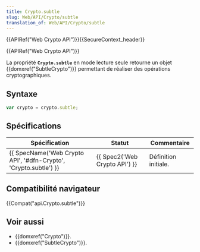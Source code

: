 ```yaml
---
title: Crypto.subtle
slug: Web/API/Crypto/subtle
translation_of: Web/API/Crypto/subtle
---
```

{{APIRef("Web Crypto API")}}{{SecureContext_header}}

{{APIRef("Web Crypto API")}}

La propriété **`Crypto.subtle`** en mode lecture seule retourne un objet {{domxref("SubtleCrypto")}} permettant de réaliser des opérations cryptographiques.

## Syntaxe

```js
var crypto = crypto.subtle;
```

## Spécifications

| Spécification                                                                        | Statut                                   | Commentaire          |
| ------------------------------------------------------------------------------------ | ---------------------------------------- | -------------------- |
| {{ SpecName('Web Crypto API', '#dfn-Crypto', 'Crypto.subtle') }} | {{ Spec2('Web Crypto API') }} | Définition initiale. |

## Compatibilité navigateur

{{Compat("api.Crypto.subtle")}}

## Voir aussi

- {{domxref("Crypto")}}.
- {{domxref("SubtleCrypto")}}.
